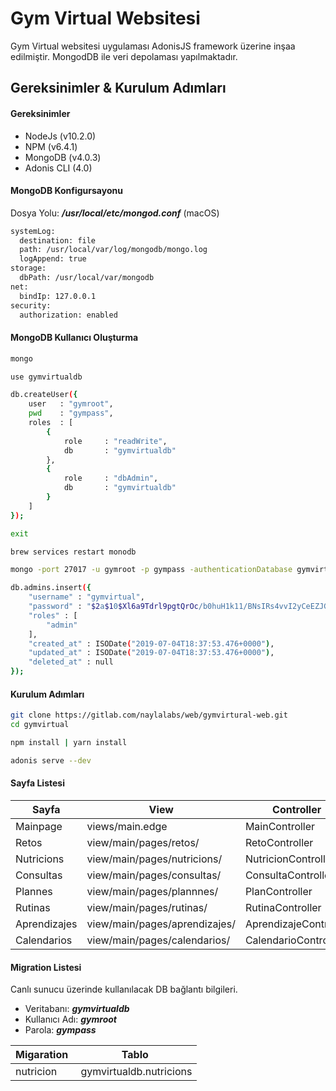 # Gym Virtual Websitesi

Gym Virtual websitesi uygulaması AdonisJS framework üzerine inşaa edilmiştir. MongodDB ile veri depolaması yapılmaktadır.

## Gereksinimler & Kurulum Adımları

#### Gereksinimler

-   NodeJs (v10.2.0)
-   NPM (v6.4.1)
-   MongoDB (v4.0.3)
-   Adonis CLI (4.0)

#### MongoDB Konfigursayonu

Dosya Yolu:  ***/usr/local/etc/mongod.conf*** (macOS)

```bash
systemLog:
  destination: file
  path: /usr/local/var/log/mongodb/mongo.log
  logAppend: true
storage:
  dbPath: /usr/local/var/mongodb
net:
  bindIp: 127.0.0.1
security:
  authorization: enabled
```

#### MongoDB Kullanıcı Oluşturma

```bash
mongo

use gymvirtualdb

db.createUser({
    user   : "gymroot",
	pwd    : "gympass",
	roles  : [
		{
			role     : "readWrite",
			db       : "gymvirtualdb"
		},
		{
			role     : "dbAdmin",
			db       : "gymvirtualdb"
		}
	]
});

exit

brew services restart monodb

mongo -port 27017 -u gymroot -p gympass -authenticationDatabase gymvirtualdb

db.admins.insert({
    "username" : "gymvirtual",
    "password" : "$2a$10$Xl6a9Tdrl9pgtQrOc/b0huH1k11/BNsIRs4vvI2yCeEZJGyND/3/i",
    "roles" : [
        "admin"
    ],
    "created_at" : ISODate("2019-07-04T18:37:53.476+0000"),
    "updated_at" : ISODate("2019-07-04T18:37:53.476+0000"),
    "deleted_at" : null
});
```

#### Kurulum Adımları

```bash
git clone https://gitlab.com/naylalabs/web/gymvirtural-web.git
cd gymvirtual

npm install | yarn install

adonis serve --dev
```

#### Sayfa Listesi

| Sayfa        | View                          | Controller            | URL            |
| ------------ | ----------------------------- | --------------------- | -------------- |
| Mainpage     | views/main.edge               | MainController        |  /             |
| Retos        | view/main/pages/retos/        | RetoController        |  /retos        |
| Nutricions   | view/main/pages/nutricions/   | NutricionController   |  /nutricions   |
| Consultas    | view/main/pages/consultas/    | ConsultaController    |  /consultas    |
| Plannes      | view/main/pages/plannnes/     | PlanController        |  /plannes      |
| Rutinas      | view/main/pages/rutinas/      | RutinaController      |  /rutinas      |
| Aprendizajes | view/main/pages/aprendizajes/ | AprendizajeController |  /aprendizajes |
| Calendarios  | view/main/pages/calendarios/  | CalendarioController  |  /calendarios  |

#### Migration Listesi

Canlı sunucu üzerinde kullanılacak DB bağlantı bilgileri.

-   Veritabanı: **_gymvirtualdb_**
-   Kullanıcı Adı: **_gymroot_**
-   Parola: **_gympass_**

| Migaration | Tablo                    |
| ---------- | ------------------------ |
| nutricion  |  gymvirtualdb.nutricions |
